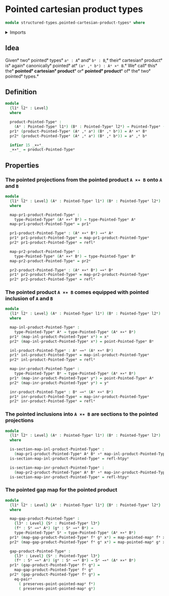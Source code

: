 # Pointed cartesian product types

```agda
module structured-types.pointed-cartesian-product-typesᵉ where
```

<details><summary>Imports</summary>

```agda
open import foundation.cartesian-product-typesᵉ
open import foundation.dependent-pair-typesᵉ
open import foundation.equality-cartesian-product-typesᵉ
open import foundation.function-typesᵉ
open import foundation.homotopiesᵉ
open import foundation.identity-typesᵉ
open import foundation.universe-levelsᵉ

open import structured-types.pointed-mapsᵉ
open import structured-types.pointed-typesᵉ
```

</details>

## Idea

Givenᵉ twoᵉ pointedᵉ typesᵉ `aᵉ : A`ᵉ andᵉ `bᵉ : B`,ᵉ theirᵉ cartesianᵉ productᵉ isᵉ againᵉ
canonicallyᵉ pointedᵉ atᵉ `(aᵉ ,ᵉ bᵉ) : Aᵉ ×ᵉ B`.ᵉ Weᵉ callᵉ thisᵉ theᵉ **pointedᵉ cartesianᵉ
product**ᵉ orᵉ **pointedᵉ product**ᵉ ofᵉ theᵉ twoᵉ pointedᵉ types.ᵉ

## Definition

```agda
module _
  {l1ᵉ l2ᵉ : Level}
  where

  product-Pointed-Typeᵉ :
    (Aᵉ : Pointed-Typeᵉ l1ᵉ) (Bᵉ : Pointed-Typeᵉ l2ᵉ) → Pointed-Typeᵉ (l1ᵉ ⊔ l2ᵉ)
  pr1ᵉ (product-Pointed-Typeᵉ (Aᵉ ,ᵉ aᵉ) (Bᵉ ,ᵉ bᵉ)) = Aᵉ ×ᵉ Bᵉ
  pr2ᵉ (product-Pointed-Typeᵉ (Aᵉ ,ᵉ aᵉ) (Bᵉ ,ᵉ bᵉ)) = aᵉ ,ᵉ bᵉ

  infixr 15 _×∗ᵉ_
  _×∗ᵉ_ = product-Pointed-Typeᵉ
```

## Properties

### The pointed projections from the pointed product `A ×∗ B` onto `A` and `B`

```agda
module _
  {l1ᵉ l2ᵉ : Level} (Aᵉ : Pointed-Typeᵉ l1ᵉ) (Bᵉ : Pointed-Typeᵉ l2ᵉ)
  where

  map-pr1-product-Pointed-Typeᵉ :
    type-Pointed-Typeᵉ (Aᵉ ×∗ᵉ Bᵉ) → type-Pointed-Typeᵉ Aᵉ
  map-pr1-product-Pointed-Typeᵉ = pr1ᵉ

  pr1-product-Pointed-Typeᵉ : (Aᵉ ×∗ᵉ Bᵉ) →∗ᵉ Aᵉ
  pr1ᵉ pr1-product-Pointed-Typeᵉ = map-pr1-product-Pointed-Typeᵉ
  pr2ᵉ pr1-product-Pointed-Typeᵉ = reflᵉ

  map-pr2-product-Pointed-Typeᵉ :
    type-Pointed-Typeᵉ (Aᵉ ×∗ᵉ Bᵉ) → type-Pointed-Typeᵉ Bᵉ
  map-pr2-product-Pointed-Typeᵉ = pr2ᵉ

  pr2-product-Pointed-Typeᵉ : (Aᵉ ×∗ᵉ Bᵉ) →∗ᵉ Bᵉ
  pr1ᵉ pr2-product-Pointed-Typeᵉ = map-pr2-product-Pointed-Typeᵉ
  pr2ᵉ pr2-product-Pointed-Typeᵉ = reflᵉ
```

### The pointed product `A ×∗ B` comes equipped with pointed inclusion of `A` and `B`

```agda
module _
  {l1ᵉ l2ᵉ : Level} (Aᵉ : Pointed-Typeᵉ l1ᵉ) (Bᵉ : Pointed-Typeᵉ l2ᵉ)
  where

  map-inl-product-Pointed-Typeᵉ :
    type-Pointed-Typeᵉ Aᵉ → type-Pointed-Typeᵉ (Aᵉ ×∗ᵉ Bᵉ)
  pr1ᵉ (map-inl-product-Pointed-Typeᵉ xᵉ) = xᵉ
  pr2ᵉ (map-inl-product-Pointed-Typeᵉ xᵉ) = point-Pointed-Typeᵉ Bᵉ

  inl-product-Pointed-Typeᵉ : Aᵉ →∗ᵉ (Aᵉ ×∗ᵉ Bᵉ)
  pr1ᵉ inl-product-Pointed-Typeᵉ = map-inl-product-Pointed-Typeᵉ
  pr2ᵉ inl-product-Pointed-Typeᵉ = reflᵉ

  map-inr-product-Pointed-Typeᵉ :
    type-Pointed-Typeᵉ Bᵉ → type-Pointed-Typeᵉ (Aᵉ ×∗ᵉ Bᵉ)
  pr1ᵉ (map-inr-product-Pointed-Typeᵉ yᵉ) = point-Pointed-Typeᵉ Aᵉ
  pr2ᵉ (map-inr-product-Pointed-Typeᵉ yᵉ) = yᵉ

  inr-product-Pointed-Typeᵉ : Bᵉ →∗ᵉ (Aᵉ ×∗ᵉ Bᵉ)
  pr1ᵉ inr-product-Pointed-Typeᵉ = map-inr-product-Pointed-Typeᵉ
  pr2ᵉ inr-product-Pointed-Typeᵉ = reflᵉ
```

### The pointed inclusions into `A ×∗ B` are sections to the pointed projections

```agda
module _
  {l1ᵉ l2ᵉ : Level} (Aᵉ : Pointed-Typeᵉ l1ᵉ) (Bᵉ : Pointed-Typeᵉ l2ᵉ)
  where

  is-section-map-inl-product-Pointed-Typeᵉ :
    (map-pr1-product-Pointed-Typeᵉ Aᵉ Bᵉ ∘ᵉ map-inl-product-Pointed-Typeᵉ Aᵉ Bᵉ) ~ᵉ idᵉ
  is-section-map-inl-product-Pointed-Typeᵉ = refl-htpyᵉ

  is-section-map-inr-product-Pointed-Typeᵉ :
    (map-pr2-product-Pointed-Typeᵉ Aᵉ Bᵉ ∘ᵉ map-inr-product-Pointed-Typeᵉ Aᵉ Bᵉ) ~ᵉ idᵉ
  is-section-map-inr-product-Pointed-Typeᵉ = refl-htpyᵉ
```

### The pointed gap map for the pointed product

```agda
module _
  {l1ᵉ l2ᵉ : Level} {Aᵉ : Pointed-Typeᵉ l1ᵉ} {Bᵉ : Pointed-Typeᵉ l2ᵉ}
  where

  map-gap-product-Pointed-Typeᵉ :
    {l3ᵉ : Level} {Sᵉ : Pointed-Typeᵉ l3ᵉ}
    (fᵉ : Sᵉ →∗ᵉ Aᵉ) (gᵉ : Sᵉ →∗ᵉ Bᵉ) →
    type-Pointed-Typeᵉ Sᵉ → type-Pointed-Typeᵉ (Aᵉ ×∗ᵉ Bᵉ)
  pr1ᵉ (map-gap-product-Pointed-Typeᵉ fᵉ gᵉ xᵉ) = map-pointed-mapᵉ fᵉ xᵉ
  pr2ᵉ (map-gap-product-Pointed-Typeᵉ fᵉ gᵉ xᵉ) = map-pointed-mapᵉ gᵉ xᵉ

  gap-product-Pointed-Typeᵉ :
    {l3ᵉ : Level} {Sᵉ : Pointed-Typeᵉ l3ᵉ}
    (fᵉ : Sᵉ →∗ᵉ Aᵉ) (gᵉ : Sᵉ →∗ᵉ Bᵉ) → Sᵉ →∗ᵉ (Aᵉ ×∗ᵉ Bᵉ)
  pr1ᵉ (gap-product-Pointed-Typeᵉ fᵉ gᵉ) =
    map-gap-product-Pointed-Typeᵉ fᵉ gᵉ
  pr2ᵉ (gap-product-Pointed-Typeᵉ fᵉ gᵉ) =
    eq-pairᵉ
      ( preserves-point-pointed-mapᵉ fᵉ)
      ( preserves-point-pointed-mapᵉ gᵉ)
```